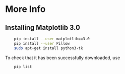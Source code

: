 # More Info
## Installing Matplotlib 3.0
```bash
    pip install --user matplotlib==3.0
    pip install --user Pillow
    sudo apt-get install python3-tk
```
To check that it has been successfully downloaded, use 
```bash
    pip list
```